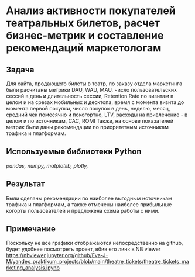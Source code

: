 # Анализ активности покупателей театральных билетов, расчет бизнес-метрик и составление рекомендаций маркетологам

## Задача
Для сайта, продающего билеты в театр, по заказу отдела маркетинга были расчитаны метрики DAU, WAU, MAU, число пользовательских сессий в день и длительность сессии, Retention Rate по визитам в целом и на срезах мобильных и десктопа, время с момента визита до момента первой покупки, число покупок в день, неделю, месяц, средний чек помесячно и покогортно, LTV, расходы на привлечение - в целом и по источникам, CAC, ROMI
Также, на основе показателей метрик были даны рекомендации по приоритетным источникам трафика и платформам.

## Используемые библиотеки Python
*pandas, numpy, matplotlib, plotly,*

## Результат
Были сделаны рекомендации по наиболее выгодным источникам трафика и платформам, а также отмечены наиболее прибыльные когорты пользователей и предложена схема работы с ними.  

## Примечание
Поскольку не все графики отображаются непосредственно на github, будет удобнее посмотреть проект, вбив его линк в NB viewer https://nbviewer.jupyter.org/github/Eva-J-M/yandex_praktikum_projects/blob/main/theatre_tickets/theatre_tickets_marketing_analysis.ipynb

